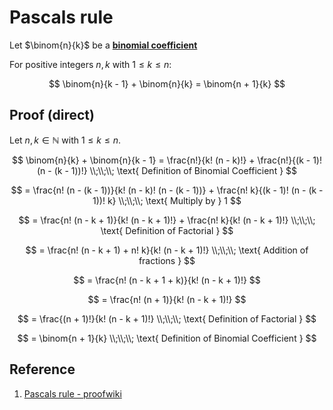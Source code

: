 # Pascals rule

Let $\binom{n}{k}$ be a [**binomial coefficient**](./0005-binomial-coefficient.md)

For positive integers $n, k$ with $1 \leq k \leq n$:

$$
\binom{n}{k - 1} + \binom{n}{k} = \binom{n + 1}{k}
$$

## Proof (direct)

Let $n, k \in \mathbb{N}$ with $1 \leq k \leq n$.

$$
\binom{n}{k} + \binom{n}{k - 1} = \frac{n!}{k! (n - k)!} + \frac{n!}{(k - 1)! (n - (k - 1))!}
\\;\\;\\;
\text{ Definition of Binomial Coefficient }
$$

$$
= \frac{n! (n - (k - 1))}{k! (n - k)! (n - (k - 1))} + \frac{n! k}{(k - 1)! (n - (k - 1))! k}
\\;\\;\\;
\text{ Multiply by } 1
$$

$$
= \frac{n! (n - k + 1)}{k! (n - k + 1)!} + \frac{n! k}{k! (n - k + 1)!}
\\;\\;\\;
\text{ Definition of Factorial }
$$

$$
= \frac{n! (n - k + 1) + n! k}{k! (n - k + 1)!}
\\;\\;\\;
\text{ Addition of fractions }
$$

$$
= \frac{n! (n - k + 1 + k)}{k! (n - k + 1)!}
$$

$$
= \frac{n! (n + 1)}{k! (n - k + 1)!}
$$

$$
= \frac{(n + 1)!}{k! (n - k + 1)!}
\\;\\;\\;
\text{ Definition of Factorial }
$$

$$
= \binom{n + 1}{k}
\\;\\;\\;
\text{ Definition of Binomial Coefficient }
$$

## Reference

1. [Pascals rule - proofwiki](https://proofwiki.org/wiki/Pascal%27s_Rule)